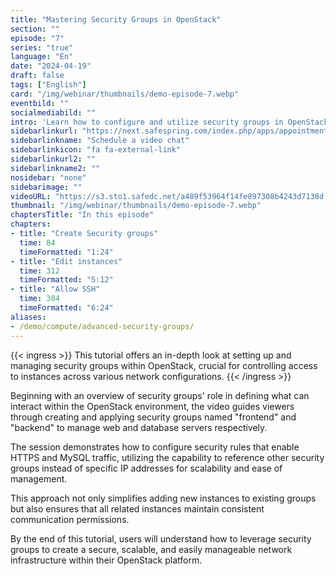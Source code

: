 ```yaml
---
title: "Mastering Security Groups in OpenStack"
section: ""
episode: "7"
series: "true"
language: "En"
date: "2024-04-19"
draft: false
tags: ["English"]
card: "/img/webinar/thumbnails/demo-episode-7.webp"
eventbild: ""
socialmediabild: ""
intro: 'Learn how to configure and utilize security groups in OpenStack to manage access and streamline security across multiple instances effectively.'
sidebarlinkurl: "https://next.safespring.com/index.php/apps/appointments/embed/VOZl8W1TrMMEFQ%3D%3D/form"
sidebarlinkname: "Schedule a video chat"
sidebarlinkicon: "fa fa-external-link"
sidebarlinkurl2: ""
sidebarlinkname2: ""
nosidebar: "none"
sidebarimage: ""
videoURL: "https://s3.sto1.safedc.net/a489f53964f14fe897308b4243d7138d:processedvideos/safespring-demo-episode-7-advanced-security-groups/master.m3u8"
thumbnail: "/img/webinar/thumbnails/demo-episode-7.webp"
chaptersTitle: "In this episode"
chapters:
- title: "Create Security groups"
  time: 84
  timeFormatted: "1:24"
- title: "Edit instances"
  time: 312
  timeFormatted: "5:12"
- title: "Allow SSH"
  time: 384
  timeFormatted: "6:24"
aliases:
- /demo/compute/advanced-security-groups/
---
```


{{< ingress >}}
This tutorial offers an in-depth look at setting up and managing security groups within OpenStack, crucial for controlling access to instances across various network configurations. 
{{< /ingress >}}

Beginning with an overview of security groups' role in defining what can interact within the OpenStack environment, the video guides viewers through creating and applying security groups named "frontend" and "backend" to manage web and database servers respectively. 

The session demonstrates how to configure security rules that enable HTTPS and MySQL traffic, utilizing the capability to reference other security groups instead of specific IP addresses for scalability and ease of management. 

This approach not only simplifies adding new instances to existing groups but also ensures that all related instances maintain consistent communication permissions. 

By the end of this tutorial, users will understand how to leverage security groups to create a secure, scalable, and easily manageable network infrastructure within their OpenStack platform.